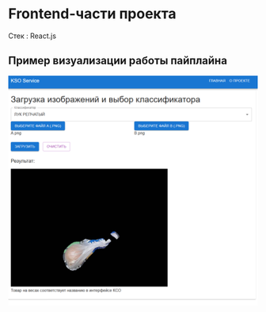 # Frontend-части проекта

Стек : React.js

## Пример визуализации работы пайплайна

![front-example](../preview/front_example_2.png)